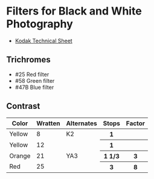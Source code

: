 # Filters for Black and White Photography

* [Kodak Technical Sheet](./resources/kodak_filters.pdf)

## Trichromes

* #25 Red filter
* #58 Green filter
* #47B Blue filter

## Contrast

<table>
    <thead>
        <tr>
            <th>Color</th>
            <th>Wratten</th>
            <th>Alternates</th>
            <th>Stops</th>
            <th>Factor</th>
        </tr>
    </thead>
        <tr>
            <td>Yellow</td>
            <td>8</td>
            <td>K2</td>
            <th>1</td>
            <th></td>
        </tr>
        <tr>
            <td>Yellow</td>
            <td>12</td>
            <td></td>
            <th>1</td>
            <th></td>
        </tr>
        <tr>
            <td>Orange</td>
            <td>21</td>
            <td>YA3</td>
            <th>1 1/3</td>
            <th>3</td>
        </tr>
        <tr>
            <td>Red</td>
            <td>25</td>
            <td></td>
            <th>3</td>
            <th>8</td>
        </tr>
    <tbody>
    </tbody>
</table>